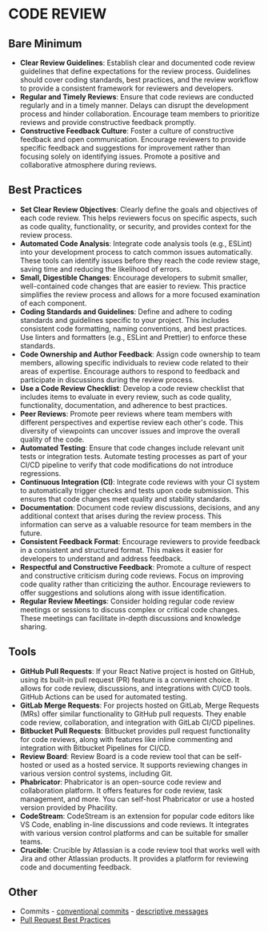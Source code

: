 # CODE REVIEW

## Bare Minimum
- **Clear Review Guidelines**: Establish clear and documented code review guidelines that define expectations for the review process. Guidelines should cover coding standards, best practices, and the review workflow to provide a consistent framework for reviewers and developers.
- **Regular and Timely Reviews**: Ensure that code reviews are conducted regularly and in a timely manner. Delays can disrupt the development process and hinder collaboration. Encourage team members to prioritize reviews and provide constructive feedback promptly.
- **Constructive Feedback Culture**: Foster a culture of constructive feedback and open communication. Encourage reviewers to provide specific feedback and suggestions for improvement rather than focusing solely on identifying issues. Promote a positive and collaborative atmosphere during reviews.

## Best Practices
- **Set Clear Review Objectives**: Clearly define the goals and objectives of each code review. This helps reviewers focus on specific aspects, such as code quality, functionality, or security, and provides context for the review process.
- **Automated Code Analysis**: Integrate code analysis tools (e.g., ESLint) into your development process to catch common issues automatically. These tools can identify issues before they reach the code review stage, saving time and reducing the likelihood of errors.
- **Small, Digestible Changes**: Encourage developers to submit smaller, well-contained code changes that are easier to review. This practice simplifies the review process and allows for a more focused examination of each component.
- **Coding Standards and Guidelines**: Define and adhere to coding standards and guidelines specific to your project. This includes consistent code formatting, naming conventions, and best practices. Use linters and formatters (e.g., ESLint and Prettier) to enforce these standards.
- **Code Ownership and Author Feedback**: Assign code ownership to team members, allowing specific individuals to review code related to their areas of expertise. Encourage authors to respond to feedback and participate in discussions during the review process.
- **Use a Code Review Checklist**: Develop a code review checklist that includes items to evaluate in every review, such as code quality, functionality, documentation, and adherence to best practices.
- **Peer Reviews**: Promote peer reviews where team members with different perspectives and expertise review each other's code. This diversity of viewpoints can uncover issues and improve the overall quality of the code.
- **Automated Testing**: Ensure that code changes include relevant unit tests or integration tests. Automate testing processes as part of your CI/CD pipeline to verify that code modifications do not introduce regressions.
- **Continuous Integration (CI)**: Integrate code reviews with your CI system to automatically trigger checks and tests upon code submission. This ensures that code changes meet quality and stability standards.
- **Documentation**: Document code review discussions, decisions, and any additional context that arises during the review process. This information can serve as a valuable resource for team members in the future.
- **Consistent Feedback Format**: Encourage reviewers to provide feedback in a consistent and structured format. This makes it easier for developers to understand and address feedback.
- **Respectful and Constructive Feedback**: Promote a culture of respect and constructive criticism during code reviews. Focus on improving code quality rather than criticizing the author. Encourage reviewers to offer suggestions and solutions along with issue identification.
- **Regular Review Meetings**: Consider holding regular code review meetings or sessions to discuss complex or critical code changes. These meetings can facilitate in-depth discussions and knowledge sharing.

## Tools
- **GitHub Pull Requests**: If your React Native project is hosted on GitHub, using its built-in pull request (PR) feature is a convenient choice. It allows for code review, discussions, and integrations with CI/CD tools. GitHub Actions can be used for automated testing.
- **GitLab Merge Requests**: For projects hosted on GitLab, Merge Requests (MRs) offer similar functionality to GitHub pull requests. They enable code review, collaboration, and integration with GitLab CI/CD pipelines.
- **Bitbucket Pull Requests**: Bitbucket provides pull request functionality for code reviews, along with features like inline commenting and integration with Bitbucket Pipelines for CI/CD.
- **Review Board**: Review Board is a code review tool that can be self-hosted or used as a hosted service. It supports reviewing changes in various version control systems, including Git.
- **Phabricator**: Phabricator is an open-source code review and collaboration platform. It offers features for code review, task management, and more. You can self-host Phabricator or use a hosted version provided by Phacility.
- **CodeStream**: CodeStream is an extension for popular code editors like VS Code, enabling in-line discussions and code reviews. It integrates with various version control platforms and can be suitable for smaller teams.
- **Crucible**: Crucible by Atlassian is a code review tool that works well with Jira and other Atlassian products. It provides a platform for reviewing code and documenting feedback. 


## Other
- Commits
		- [conventional commits](https://www.conventionalcommits.org/en/v1.0.0/)
		- [descriptive messages](https://www.freecodecamp.org/news/how-to-write-better-git-commit-messages/)
- [Pull Request Best Practices ](https://rewind.com/blog/best-practices-for-reviewing-pull-requests-in-github/)